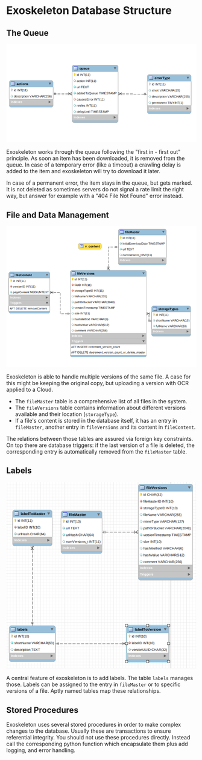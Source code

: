 # Exoskeleton Database Structure

## The Queue

![EER Diagram: Queue Management in the Exoskeleton Database](EER-diagrams/EER-Queue-Management.png)

Exoskeleton works through the queue following the "first in - first out" principle. As soon an item has been downloaded, it is removed from the queue. In case of a temporary error (like a timeout) a crawling delay is added to the item and exoskeleton will try to download it later.

In case of a permanent error, the item stays in the queue, but gets marked. It is not deleted as sometimes servers do not signal a rate limit the right way, but answer for example with a "404 File Not Found" error instead.

## File and Data Management

![EER Diagram File Management in the Exoskeleton Database](EER-diagrams/EER-File-Management.png)

Exoskeleton is able to handle multiple versions of the same file. A case for this might be keeping the original copy, but uploading a version with OCR applied to a Cloud.

* The `fileMaster` table is a comprehensive list of all files in the system.
* The `fileVersions` table contains information about different versions available and their location (`storageType`).
* If a file's content is stored in the database itself, it has an entry in `fileMaster`, another entry in `fileVersions` and its content in `fileContent`.

The relations between those tables are assured via foreign key constraints. On top there are database triggers: if the last version of a file is deleted, the corresponding entry is automatically removed from the `fileMaster` table.

## Labels

![EER Diagram Labels in the Exoskeleton Database](EER-diagrams/EER-Labels.png)

A central feature of exoskeleton is to add labels. The table `labels` manages those. Labels can be assigned to the entry in `fileMaster` or to specific versions of a file. Aptly named tables map these relationships.

## Stored Procedures

Exoskeleton uses several stored procedures in order to make complex changes to the database. Usually these are transactions to ensure referential integrity. You should not use these procedures directly. Instead call the corresponding python function which encapsulate them plus add logging, and error handling.
